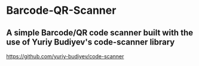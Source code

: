 # Barcode-QR-Scanner

## A simple Barcode/QR code scanner built with the use of Yuriy Budiyev's code-scanner library
https://github.com/yuriy-budiyev/code-scanner
